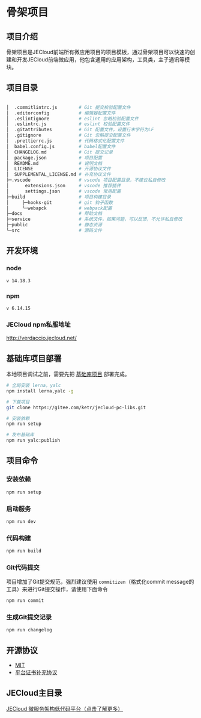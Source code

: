 # 骨架项目

## 项目介绍
骨架项目是JECloud前端所有微应用项目的项目模板，通过骨架项目可以快速的创建和开发JECloud前端微应用，他包含通用的应用架构，工具类，主子通讯等模块。

## 项目目录

```bash

│  .commitlintrc.js        # Git 提交校验配置文件
│  .editorconfig           # 编辑器配置文件
│  .eslintignore           # eslint 忽略校验配置文件
│  .eslintrc.js            # eslint 校验配置文件
│  .gitattributes          # Git 配置文件，设置行末字符为LF
│  .gitignore              # Git 忽略提交配置文件
│  .prettierrc.js          # 代码格式化配置文件
│  babel.config.js         # babel配置文件
│  CHANGELOG.md            # Git 提交记录
│  package.json            # 项目配置
│  README.md               # 说明文档
│  LICENSE                 # 开源协议文件
│  SUPPLEMENTAL_LICENSE.md # 补充协议文件
├─.vscode                  # vscode 项目配置目录，不建议私自修改
│      extensions.json     # vscode 推荐插件
│      settings.json       # vscode 常用配置
├─build                    # 项目构建目录
│     ├─hooks-git          # git 钩子函数
│     └─webapck            # webpack配置
├─docs                     # 帮助文档
├─service                  # 系统文件，如果问题，可以反馈，不允许私自修改
├─public                   # 静态资源
└─src                      # 源码文件

```

## 开发环境
### node
`v 14.18.3`

### npm 
`v 6.14.15`

### JECloud npm私服地址
http://verdaccio.jecloud.net/


## 基础库项目部署
本地项目调试之前，需要先把 [基础库项目](https://gitee.com/ketr/jecloud-pc-libs.git) 部署完成。
```bash
# 全局安装 lerna，yalc
npm install lerna,yalc -g

# 下载项目
git clone https://gitee.com/ketr/jecloud-pc-libs.git

# 安装依赖
npm run setup

# 发布基础库
npm run yalc:publish

```

## 项目命令

### 安装依赖
```bash
npm run setup
```

### 启动服务
```bash
npm run dev
```

### 代码构建
```bash
npm run build
```
### Git代码提交
项目增加了Git提交规范，强烈建议使用 `commitizen`（格式化commit message的工具）来进行Git提交操作，请使用下面命令

```bash
npm run commit
```

### 生成Git提交记录

```bash
npm run changelog
```


## 开源协议
- [MIT](./LICENSE)
- [平台证书补充协议](./SUPPLEMENTAL_LICENSE.md)

## JECloud主目录
[JECloud 微服务架构低代码平台（点击了解更多）](https://gitee.com/ketr/jecloud.git)